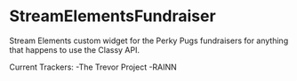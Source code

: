 # StreamElementsFundraiser
Stream Elements custom widget for the Perky Pugs fundraisers for anything that happens to use the Classy API.

Current Trackers:
-The Trevor Project
-RAINN
